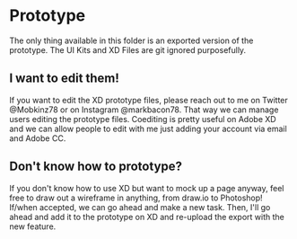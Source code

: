 # Prototype

The only thing available in this folder is an exported version of the prototype. The UI Kits and XD Files are git ignored purposefully.

## I want to edit them!

If you want to edit the XD prototype files, please reach out to me on Twitter @Mobkinz78 or on Instagram @markbacon78. That way we can manage users editing the prototype files. Coediting is pretty useful on Adobe XD and we can allow people to edit with me just adding your account via email and Adobe CC.

## Don't know how to prototype?

If you don't know how to use XD but want to mock up a page anyway, feel free to draw out a wireframe in anything, from draw.io to Photoshop! If/when accepted, we can go ahead and make a new task. Then, I'll go ahead and add it to the prototype on XD and re-upload the export with the new feature.